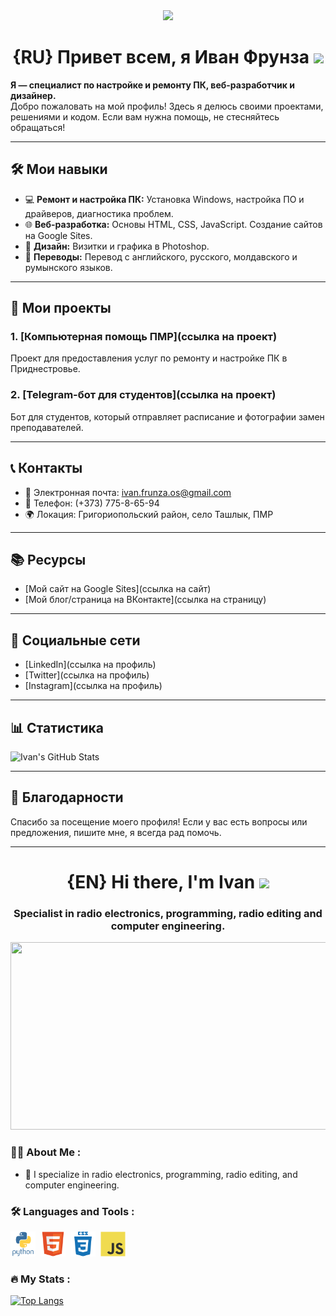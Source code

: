  <!--                         РУССКАЯ ВЕРСИЯ                         -->
<div id="header" align="center">
  <img src="https://media.giphy.com/media/M9gbBd9nbDrOTu1Mqx/giphy.gif" width="100"/>
</div>

<h1 align="center">{RU} Привет всем, я Иван Фрунза
<img src="https://github.com/blackcater/blackcater/raw/main/images/Hi.gif" height="32"/></h1>

**Я — специалист по настройке и ремонту ПК, веб-разработчик и дизайнер.**  
Добро пожаловать на мой профиль! Здесь я делюсь своими проектами, решениями и кодом. Если вам нужна помощь, не стесняйтесь обращаться!

---

## 🛠️ Мои навыки

- 💻 **Ремонт и настройка ПК:** Установка Windows, настройка ПО и драйверов, диагностика проблем.
- 🌐 **Веб-разработка:** Основы HTML, CSS, JavaScript. Создание сайтов на Google Sites.
- 🎨 **Дизайн:** Визитки и графика в Photoshop.
- 📜 **Переводы:** Перевод с английского, русского, молдавского и румынского языков.

---

## 🔧 Мои проекты

### 1. **[Компьютерная помощь ПМР](ссылка на проект)**  
Проект для предоставления услуг по ремонту и настройке ПК в Приднестровье.

### 2. **[Telegram-бот для студентов](ссылка на проект)**  
Бот для студентов, который отправляет расписание и фотографии замен преподавателей.

---

## 📞 Контакты

- 📧 Электронная почта: [ivan.frunza.os@gmail.com](mailto:ivan.frunza.os@gmail.com)
- 📱 Телефон: (+373) 775-8-65-94
- 🌍 Локация: Григориопольский район, село Ташлык, ПМР

---

## 📚 Ресурсы

- [Мой сайт на Google Sites](ссылка на сайт)
- [Мой блог/страница на ВКонтакте](ссылка на страницу)

---

## 🌟 Социальные сети

- [LinkedIn](ссылка на профиль)
- [Twitter](ссылка на профиль)
- [Instagram](ссылка на профиль)

---

## 📊 Статистика

![Ivan's GitHub Stats](https://github-readme-stats.vercel.app/api?username=love-angelll&show_icons=true&hide_title=true&count_private=true&theme=radical)

---

## 🙏 Благодарности

Спасибо за посещение моего профиля! Если у вас есть вопросы или предложения, пишите мне, я всегда рад помочь.

 <!-- КОНЕЦ РУССКОЙ ВЕРСИИ -->



---



 <!--                         АНГЛИЙСКАЯ ВЕРСИЯ                         -->
<h1 align="center">{EN} Hi there, I'm Ivan
<img src="https://github.com/blackcater/blackcater/raw/main/images/Hi.gif" height="32"/></h1>
<h3 align="center">Specialist in radio electronics, programming, radio editing and computer engineering.</h3>

<div align="center">
  <img src="https://media.giphy.com/media/dWesBcTLavkZuG35MI/giphy.gif" width="600" height="300"/>
</div>

### :man_technologist: About Me :
- :telescope: I specialize in radio electronics, programming, radio editing, and computer engineering.


### :hammer_and_wrench: Languages and Tools :

<div>
  <img src="https://github.com/devicons/devicon/blob/master/icons/python/python-original-wordmark.svg" title="Python" alt="Python" width="40" height="40"/>&nbsp;
  <img src="https://github.com/devicons/devicon/blob/master/icons/html5/html5-original.svg" title="HTML5" alt="HTML" width="40" height="40"/>&nbsp;
  <img src="https://github.com/devicons/devicon/blob/master/icons/css3/css3-plain-wordmark.svg"  title="CSS3" alt="CSS" width="40" height="40"/>&nbsp;
  <img src="https://github.com/devicons/devicon/blob/master/icons/javascript/javascript-original.svg" title="JavaScript" alt="JavaScript" width="40" height="40"/>&nbsp;
</div>

### :fire: My Stats :
[![Top Langs](https://github-readme-stats.vercel.app/api/top-langs/?username=love-angelll&layout=compact&theme=github_dark)](https://github.com/anuraghazra/github-readme-stats)

 <!-- КОНЕЦ АНГЛИЙСКОЙ ВЕРСИИ -->
